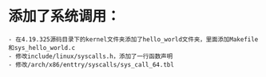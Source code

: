 # 添加了系统调用：
    - 在4.19.325源码目录下的kernel文件夹添加了hello_world文件夹，里面添加Makefile和sys_hello_world.c
    - 修改include/linux/syscalls.h，添加了一行函数声明
    - 修改/arch/x86/enttry/syscalls/sys_call_64.tbl